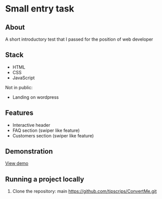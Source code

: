 # Small entry task

## About
A short introductory test that I passed for the position of web developer

## Stack
- HTML
- CSS
- JavaScript

Not in public:
- Landing on wordpress

## Features
- Interactive header
- FAQ section (swiper like feature)
- Customers section (swiper like feature)

## Demonstration
[View demo]([https://fake-social-network.netlify.app/](https://convertmetest.netlify.app/))

## Running a project locally
1. Clone the repository:
   main
   https://github.com/tipscrips/ConvertMe.git
